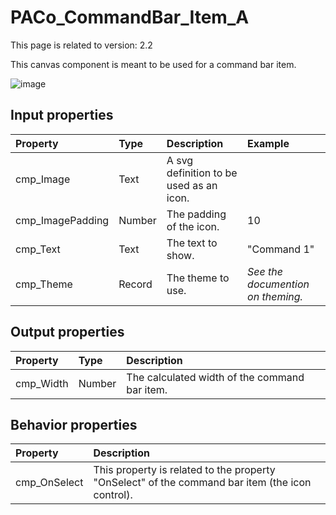 # PACo_CommandBar_Item_A

This page is related to version: 2.2

This canvas component is meant to be used for a command bar item.

![image](https://user-images.githubusercontent.com/35654198/235982444-ff55c19b-41fd-4bba-aa9f-5037f2296c2a.png)

## **Input properties**

| Property | Type | Description | Example |
| :--- | :--- | :--- | :--- |
| cmp_Image | Text | A svg definition to be used as an icon. |  |
| cmp_ImagePadding | Number | The padding of the icon. | 10 |
| cmp_Text | Text | The text to show. | "Command 1" |
| cmp_Theme | Record | The theme to use. | *See the documention on theming.* |

## **Output properties**

| Property | Type | Description |
| :--- | :--- | :--- |
| cmp_Width | Number | The calculated width of the command bar item. |

## **Behavior properties**

| Property | Description |
| :--- | :--- |
| cmp_OnSelect | This property is related to the property "OnSelect" of the command bar item (the icon control). |
